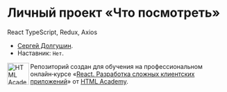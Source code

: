 # Личный проект «Что посмотреть»

React TypeScript, Redux, Axios

- [Сергей Долгушин](https://up.htmlacademy.ru/react/10/user/2024731).
- Наставник: `Нет`.

<a href="https://htmlacademy.ru/intensive/react"><img align="left" width="50" height="50" title="HTML Academy" src="https://up.htmlacademy.ru/static/img/intensive/react/logo-for-github.png"></a>

Репозиторий создан для обучения на профессиональном онлайн‑курсе «[React. Разработка сложных клиентских приложений](https://htmlacademy.ru/intensive/react)» от [HTML Academy](https://htmlacademy.ru).
